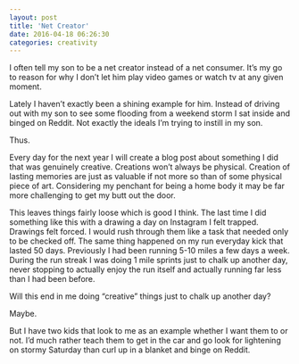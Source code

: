 ```yaml
---
layout: post
title: 'Net Creator'
date: 2016-04-18 06:26:30
categories: creativity
---
```


I often tell my son to be a net creator instead of a net consumer. It’s my go to reason for why I don’t let him play video games or watch tv at any given moment.

Lately I haven’t exactly been a shining example for him. Instead of driving out with my son to see some flooding from a weekend storm I sat inside and binged on Reddit. Not exactly the ideals I’m trying to instill in my son.

Thus.

Every day for the next year I will create a blog post about something I did that was genuinely creative. Creations won’t always be physical. Creation of lasting memories are just as valuable if not more so than of some physical piece of art. Considering my penchant for being a home body it may be far more challenging to get my butt out the door.

This leaves things fairly loose which is good I think. The last time I did something like this with a drawing a day on Instagram I felt trapped. Drawings felt forced. I would rush through them like a task that needed only to be checked off. The same thing happened on my run everyday kick that lasted 50 days. Previously I had been running 5-10 miles a few days a week. During the run streak I was doing 1 mile sprints just to chalk up another day, never stopping to actually enjoy the run itself and actually running far less than I had been before.

Will this end in me doing “creative” things just to chalk up another day?

Maybe.

But I have two kids that look to me as an example whether I want them to or not. I’d much rather teach them to get in the car and go look for lightening on stormy Saturday than curl up in a blanket and binge on Reddit.
